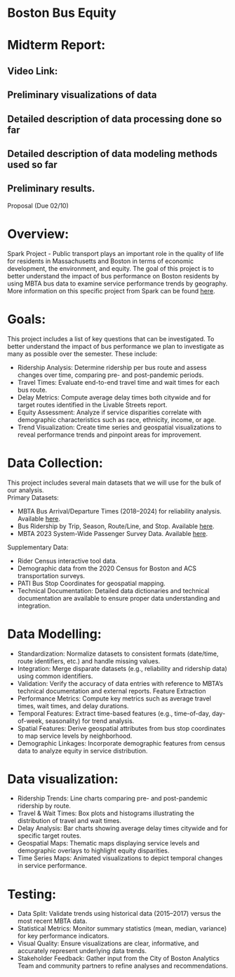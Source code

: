 # Boston Bus Equity 


# Midterm Report:

## Video Link: 

## Preliminary visualizations of data

## Detailed description of data processing done so far

## Detailed description of data modeling methods used so far

## Preliminary results.


Proposal (Due 02/10)
# Overview:
Spark Project - Public transport plays an important role in the quality of life for residents in Massachusetts and Boston in terms of economic development, the environment, and equity. The goal of this project is to better understand the impact of bus performance on Boston residents by using MBTA bus data to examine service performance trends by geography. More information on this specific project from Spark can be found [here](https://docs.google.com/document/d/1BDWIXxLIoyoAc7ZoDu54bQZFiHViBrydTfgQigjtaNY/edit?tab=t.0).  

# Goals:
This project includes a list of key questions that can be investigated. To better understand the impact of bus performance we plan to investigate as many as possible over the semester. These include: 
- Ridership Analysis: Determine ridership per bus route and assess changes over time, comparing pre- and post-pandemic periods.
- Travel Times: Evaluate end-to-end travel time and wait times for each bus route.
- Delay Metrics: Compute average delay times both citywide and for target routes identified in the Livable Streets report.
- Equity Assessment: Analyze if service disparities correlate with demographic characteristics such as race, ethnicity, income, or age.
- Trend Visualization: Create time series and geospatial visualizations to reveal performance trends and pinpoint areas for improvement.



# Data Collection:
This project includes several main datasets that we will use for the bulk of our analysis.  
Primary Datasets:
- MBTA Bus Arrival/Departure Times (2018–2024) for reliability analysis. Available [here](https://mbta-massdot.opendata.arcgis.com/search?collection=dataset&q=mbta%20bus%20arrival%20departure%20time).
- Bus Ridership by Trip, Season, Route/Line, and Stop. Available [here](https://mbta-massdot.opendata.arcgis.com/datasets/eec03d901d2e470ebd5758c60d793e8e_0/explore).
- MBTA 2023 System-Wide Passenger Survey Data. Available [here](https://mbta-massdot.opendata.arcgis.com/datasets/faaf1295847e4673a03b40cef2c53df1_0/explore).
      
Supplementary Data:
- Rider Census interactive tool data. 
- Demographic data from the 2020 Census for Boston and ACS transportation surveys.
- PATI Bus Stop Coordinates for geospatial mapping.
- Technical Documentation: Detailed data dictionaries and technical documentation are available to 
      ensure proper data understanding and integration.
    
# Data Modelling: 
- Standardization: Normalize datasets to consistent formats (date/time, route identifiers, etc.) and handle missing values.
- Integration: Merge disparate datasets (e.g., reliability and ridership data) using common identifiers.
- Validation: Verify the accuracy of data entries with reference to MBTA’s technical documentation and external reports.
Feature Extraction
- Performance Metrics: Compute key metrics such as average travel times, wait times, and delay durations.
- Temporal Features: Extract time-based features (e.g., time-of-day, day-of-week, seasonality) for trend analysis.
- Spatial Features: Derive geospatial attributes from bus stop coordinates to map service levels by neighborhood.
- Demographic Linkages: Incorporate demographic features from census data to analyze equity in service distribution.
    
# Data visualization:
- Ridership Trends: Line charts comparing pre- and post-pandemic ridership by route.
- Travel & Wait Times: Box plots and histograms illustrating the distribution of travel and wait times.
- Delay Analysis: Bar charts showing average delay times citywide and for specific target routes.
- Geospatial Maps: Thematic maps displaying service levels and demographic overlays to highlight equity disparities.
- Time Series Maps: Animated visualizations to depict temporal changes in service performance.

# Testing: 
- Data Split: Validate trends using historical data (2015–2017) versus the most recent MBTA data.
- Statistical Metrics: Monitor summary statistics (mean, median, variance) for key performance indicators.
- Visual Quality: Ensure visualizations are clear, informative, and accurately represent underlying data trends.
- Stakeholder Feedback: Gather input from the City of Boston Analytics Team and community partners to refine analyses and recommendations.
